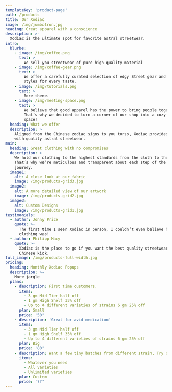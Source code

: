 ```yaml
---
templateKey: 'product-page'
path: /products
title: Our Xodiac
image: /img/jumbotron.jpg
heading: Great apparel with a conscience
description: >-
  Xodiac is the ultimate spot for favorite astral streetwear.
intro:
  blurbs:
    - image: /img/coffee.png
      text: >
        We sell you streetwear of pure high quality material
    - image: /img/coffee-gear.png
      text: >
        We offer a carefully curated selection of edgy Street gear and
        styles for every taste.
    - image: /img/tutorials.png
      text: >
        More there.
    - image: /img/meeting-space.png
      text: >
        We believe that good apparel has the power to bring people together.
        That’s why we decided to turn a corner of our shop into a cozy meeting
        space!
  heading: What we offer
  description: >
    Aligned from the Chinese zodiac signs to you torso, Xodiac provides you
    with quality astral streetwear.
main:
  heading: Great clothing with no compromises
  description: >
    We hold our clothing to the highest standards from the cloth to the press.
    That’s why we’re meticulous and transparent about each step of the clothing's
    journey.
  image1:
    alt: A close look at our fabric
    image: /img/products-grid3.jpg
  image2:
    alt: A more detailed view of our artwork
    image: /img/products-grid2.jpg
  image3:
    alt: Custom Designs
    image: /img/products-grid1.jpg
testimonials:
  - author: Jonny Price
    quote: >-
      The first time I seen Xodiac in person, I couldn’t even believe how sick their
      clothing was!
  - author: Philipp Macy
    quote: >-
      Xodiac is the place to go if you want the best quality streetwear with a lunar
      Chinese kick.
full_image: /img/products-full-width.jpg
pricing:
  heading: Monthly Xodiac Popups
  description: >-
    More jargle
  plans:
    - description: First time customers.
      items:
        - 3 gm Mid Tier half off
        - 1 gm High Shelf 35% off
        - Up to 4 different varieties of strains 6 gm 25% off
      plan: Small
      price: '50'
    - description: 'Great for avid medication'
      items:
        - 3 gm Mid Tier half off
        - 1 gm High Shelf 35% off
        - Up to 4 different varieties of strains 6 gm 25% off
      plan: Big
      price: '80'
    - description: Want a few tiny batches from different strain, Try our custom plan
      items:
        - Whatever you need
        - All varieties
        - Unlimited varieties
      plan: Custom
      price: '??'
---
```

